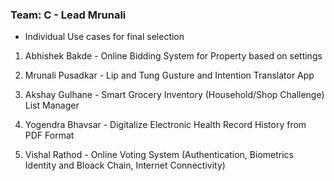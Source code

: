 ### Team: C - Lead Mrunali
- Individual Use cases for final selection

1. Abhishek Bakde - Online Bidding System for Property based on settings

2. Mrunali Pusadkar - Lip and Tung Gusture and Intention Translator App

3. Akshay Gulhane - Smart Grocery Inventory (Household/Shop Challenge) List Manager

4. Yogendra Bhavsar - Digitalize Electronic Health Record History from PDF Format

5. Vishal Rathod - Online Voting System (Authentication, Biometrics Identity and Bloack Chain, Internet Connectivity)

